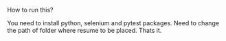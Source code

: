 How to run this?

You need to install python, selenium and pytest packages.
Need to change the path of folder where resume to be placed.
Thats it.
